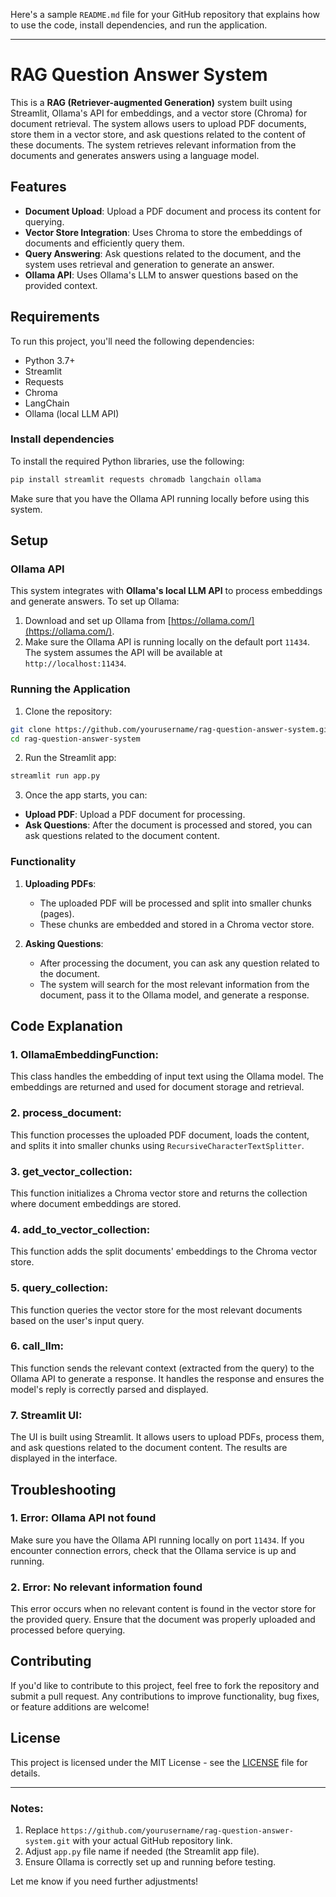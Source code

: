 Here's a sample `README.md` file for your GitHub repository that explains how to use the code, install dependencies, and run the application.

---

# RAG Question Answer System

This is a **RAG (Retriever-augmented Generation)** system built using Streamlit, Ollama's API for embeddings, and a vector store (Chroma) for document retrieval. The system allows users to upload PDF documents, store them in a vector store, and ask questions related to the content of these documents. The system retrieves relevant information from the documents and generates answers using a language model.

## Features

- **Document Upload**: Upload a PDF document and process its content for querying.
- **Vector Store Integration**: Uses Chroma to store the embeddings of documents and efficiently query them.
- **Query Answering**: Ask questions related to the document, and the system uses retrieval and generation to generate an answer.
- **Ollama API**: Uses Ollama's LLM to answer questions based on the provided context.

## Requirements

To run this project, you'll need the following dependencies:

- Python 3.7+
- Streamlit
- Requests
- Chroma
- LangChain
- Ollama (local LLM API)

### Install dependencies

To install the required Python libraries, use the following:

```bash
pip install streamlit requests chromadb langchain ollama
```

Make sure that you have the Ollama API running locally before using this system.

## Setup

### Ollama API
This system integrates with **Ollama's local LLM API** to process embeddings and generate answers. To set up Ollama:

1. Download and set up Ollama from [https://ollama.com/](https://ollama.com/).
2. Make sure the Ollama API is running locally on the default port `11434`. The system assumes the API will be available at `http://localhost:11434`.

### Running the Application

1. Clone the repository:

```bash
git clone https://github.com/yourusername/rag-question-answer-system.git
cd rag-question-answer-system
```

2. Run the Streamlit app:

```bash
streamlit run app.py
```

3. Once the app starts, you can:

- **Upload PDF**: Upload a PDF document for processing.
- **Ask Questions**: After the document is processed and stored, you can ask questions related to the document content.

### Functionality

1. **Uploading PDFs**: 
   - The uploaded PDF will be processed and split into smaller chunks (pages).
   - These chunks are embedded and stored in a Chroma vector store.

2. **Asking Questions**: 
   - After processing the document, you can ask any question related to the document. 
   - The system will search for the most relevant information from the document, pass it to the Ollama model, and generate a response.

## Code Explanation

### 1. **OllamaEmbeddingFunction**:
This class handles the embedding of input text using the Ollama model. The embeddings are returned and used for document storage and retrieval.

### 2. **process_document**:
This function processes the uploaded PDF document, loads the content, and splits it into smaller chunks using `RecursiveCharacterTextSplitter`.

### 3. **get_vector_collection**:
This function initializes a Chroma vector store and returns the collection where document embeddings are stored.

### 4. **add_to_vector_collection**:
This function adds the split documents' embeddings to the Chroma vector store.

### 5. **query_collection**:
This function queries the vector store for the most relevant documents based on the user's input query.

### 6. **call_llm**:
This function sends the relevant context (extracted from the query) to the Ollama API to generate a response. It handles the response and ensures the model's reply is correctly parsed and displayed.

### 7. **Streamlit UI**:
The UI is built using Streamlit. It allows users to upload PDFs, process them, and ask questions related to the document content. The results are displayed in the interface.

## Troubleshooting

### 1. **Error: Ollama API not found**
Make sure you have the Ollama API running locally on port `11434`. If you encounter connection errors, check that the Ollama service is up and running.

### 2. **Error: No relevant information found**
This error occurs when no relevant content is found in the vector store for the provided query. Ensure that the document was properly uploaded and processed before querying.

## Contributing

If you'd like to contribute to this project, feel free to fork the repository and submit a pull request. Any contributions to improve functionality, bug fixes, or feature additions are welcome!

## License

This project is licensed under the MIT License - see the [LICENSE](LICENSE) file for details.

---

### Notes:
1. Replace `https://github.com/yourusername/rag-question-answer-system.git` with your actual GitHub repository link.
2. Adjust `app.py` file name if needed (the Streamlit app file).
3. Ensure Ollama is correctly set up and running before testing.

Let me know if you need further adjustments!
